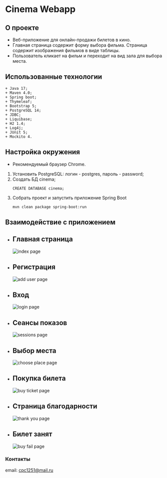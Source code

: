 # Cinema Webapp

## О проекте
+ Веб-приложение для онлайн-продажи билетов в кино.
+ Главная страница содержит форму выбора фильма. Страница содержит изображения фильмов в виде таблицы.
+ Пользователь кликает на фильм и переходит на вид зала для выбора места.

## Использованные технологии
```text
+ Java 17;
+ Maven 4.0;
+ Spring boot;
+ Thymeleaf;
+ Bootstrap 5;
+ PostgreSQL 14;
+ JDBC;
+ Liquibase;
+ H2 1.4;
+ Log4j;
+ JUnit 5;
+ Mockito 4. 
```

## Настройка окружения

+ Рекомендуемый браузер Chrome.

1. Установить PostgreSQL: логин - postgres, пароль - password;
2. Создать БД cinema;
    ```postgres-sql
    CREATE DATABASE cinema;
    ```
3. Собрать проект и запустить приложение Spring Boot
    ```shell
    mvn clean package spring-boot:run
   ```
   
## Взаимодействие с приложением
- ## Главная страница
  ![index page](promo/index.jpg "index")
- ## Регистрация
   ![add user page](promo/adduser.jpg "adduser")
- ## Вход
  ![login page](promo/login.jpg "login")
- ## Сеансы показов
  ![sessions page](promo/sessions.jpg "sessions")
- ## Выбор места
  ![choose place page](promo/chooseplace.jpg "chooseplace")
- ## Покупка билета
  ![buy ticket page](promo/buyticket.jpg "buyticket")
- ## Страница благодарности
  ![thank you page](promo/thankyou.jpg "thankyou")
- ## Билет занят
  ![buy fail page](promo/buyfail.jpg "buyfail")


### Контакты
email: [cpc1251@mail.ru](mailto:cpc1251@mail.ru)
